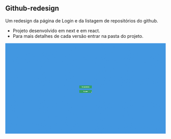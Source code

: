 ## Github-redesign

Um redesign da página de Login e da listagem de repositórios do github.

- Projeto desenvolvido em next e em react.
- Para mais detalhes de cada versão entrar na pasta do projeto.

 <p align="center">
  <img src="https://github.com/DiegoSouza7/github-redesign/blob/main/Github-redesign.gif" alt="github-redesign" />
 <p/>
